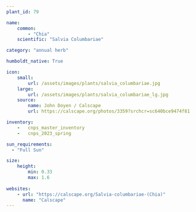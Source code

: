 ```yaml
---
plant_id: 79

name: 
    common: 
        - "Chia" 
    scientific: "Salvia Columbariae" 

category: "annual herb"

humboldt_native: True

icon: 
    small: 
        url: /assets/images/plants/salvia_columbariae.jpg 
    large: 
        url: /assets/images/plants/salvia_columbariae_lg.jpg 
    source: 
        name: John Doyen / Calscape 
        url: https://calscape.org/photos/3359?srchcr=sc640bce9474f81 

inventory: 
    -   cnps_master_inventory
    -   cnps_2023_spring

sun_requirements:
  - "Full Sun"

size:
    height: 
        min: 0.33
        max: 1.6
 
websites:
    - url: "https://calscape.org/Salvia-columbariae-(Chia)"
      name: "Calscape"
---
```



